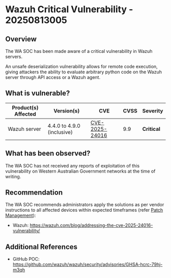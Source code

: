# Wazuh Critical Vulnerability - 20250813005

## Overview

The WA SOC has been made aware of a critical vulnerability in Wazuh servers.

An unsafe deserialization vulnerability allows for remote code execution, giving attackers the ability to evaluate arbitrary python code on the Wazuh server through API access or a Wazuh agent.

## What is vulnerable?

| Product(s) Affected | Version(s) | CVE                                                                                                                                      | CVSS         | Severity                                                       |
| ------------------- | ---------- | ---------------------------------------------------------------------------------------------------------------------------------------- | ------------ | -------------------------------------------------------------- |
| Wazuh server      | 4.4.0 to 4.9.0 (inclusive)    | [CVE-2025-24016](https://nvd.nist.gov/vuln/detail/CVE-2025-24016)                                                                        | 9.9          | **Critical**                                   |

## What has been observed?

The WA SOC has not received any reports of exploitation of this vulnerability on Western Australian Government networks at the time of writing.

## Recommendation

The WA SOC recommends administrators apply the solutions as per vendor instructions to all affected devices within expected timeframes (refer [Patch Management](../guidelines/patch-management.md)):

- Wazuh: <https://wazuh.com/blog/addressing-the-cve-2025-24016-vulnerability/>

## Additional References

- GitHub POC: <https://github.com/wazuh/wazuh/security/advisories/GHSA-hcrc-79hj-m3qh>
